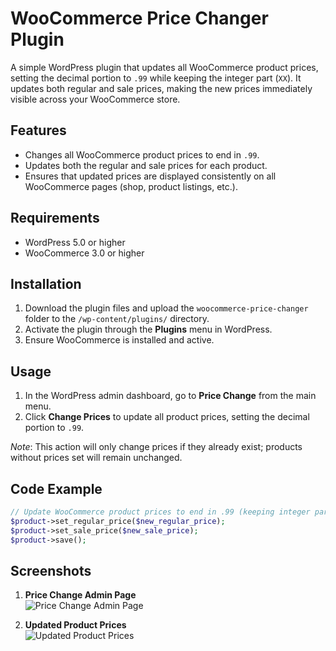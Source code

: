 # WooCommerce Price Changer Plugin

A simple WordPress plugin that updates all WooCommerce product prices, setting the decimal portion to `.99` while keeping the integer part (`XX`). It updates both regular and sale prices, making the new prices immediately visible across your WooCommerce store.

## Features

- Changes all WooCommerce product prices to end in `.99`.
- Updates both the regular and sale prices for each product.
- Ensures that updated prices are displayed consistently on all WooCommerce pages (shop, product listings, etc.).

## Requirements

- WordPress 5.0 or higher
- WooCommerce 3.0 or higher

## Installation

1. Download the plugin files and upload the `woocommerce-price-changer` folder to the `/wp-content/plugins/` directory.
2. Activate the plugin through the **Plugins** menu in WordPress.
3. Ensure WooCommerce is installed and active.

## Usage

1. In the WordPress admin dashboard, go to **Price Change** from the main menu.
2. Click **Change Prices** to update all product prices, setting the decimal portion to `.99`.

*Note*: This action will only change prices if they already exist; products without prices set will remain unchanged.

## Code Example

```php
// Update WooCommerce product prices to end in .99 (keeping integer part)
$product->set_regular_price($new_regular_price);
$product->set_sale_price($new_sale_price);
$product->save();
```
## Screenshots
1. **Price Change Admin Page**  
   ![Price Change Admin Page]([https://example.com/path-to-your-screenshot1.png](https://raw.githubusercontent.com/duckyname/wooc-price-changer-99/refs/heads/main/assets/Screenshot%202024-10-26%20193221.png))

2. **Updated Product Prices**  
   ![Updated Product Prices]([https://example.com/path-to-your-screenshot2.png](https://raw.githubusercontent.com/duckyname/wooc-price-changer-99/refs/heads/main/assets/screenshot-before-after.png))
